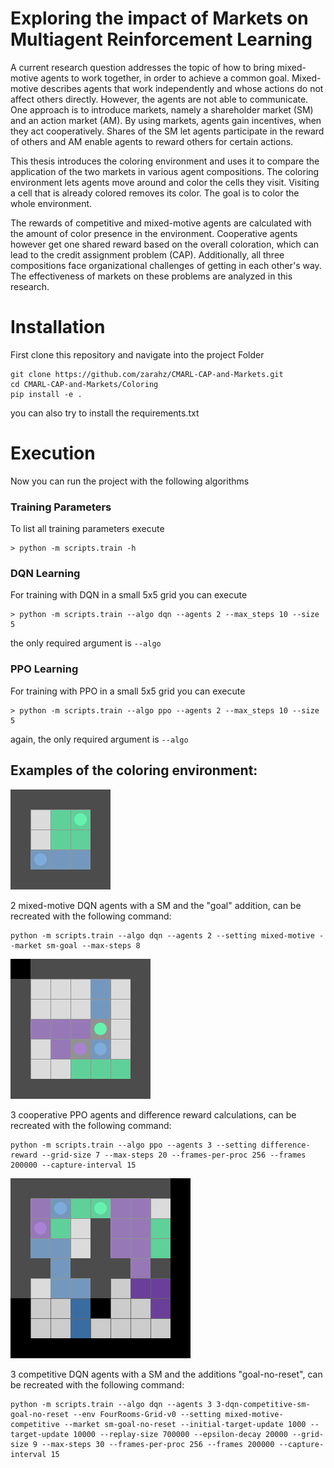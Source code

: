 # Exploring the impact of Markets on Multiagent Reinforcement Learning

A current research question addresses the topic of how to bring mixed-motive agents to work together, in order to achieve a common goal. Mixed-motive describes agents that work independently and whose actions do not affect others directly. However, the agents are not able to communicate. One approach is to introduce markets, namely a shareholder market (SM) and an action market (AM). By using markets, agents gain incentives, when they act cooperatively. Shares of the SM let agents participate in the reward of others and AM enable agents to reward others for certain actions.

This thesis introduces the coloring environment and uses it to compare the application of the two markets in various agent compositions. The coloring environment lets agents move around and color the cells they visit. Visiting a cell that is already colored removes its color. The goal is to color the whole environment.

The rewards of competitive and mixed-motive agents are calculated with the amount of color presence in the environment. Cooperative agents however get one shared reward based on the overall coloration, which can lead to the credit assignment problem (CAP). Additionally, all three compositions face organizational challenges of getting in each other's way. The effectiveness of markets on these problems are analyzed in this research.

# Installation

First clone this repository and navigate into the project Folder

```
git clone https://github.com/zarahz/CMARL-CAP-and-Markets.git
cd CMARL-CAP-and-Markets/Coloring
pip install -e .
```

you can also try to install the requirements.txt

# Execution

Now you can run the project with the following algorithms

### Training Parameters

To list all training parameters execute

```
> python -m scripts.train -h
```

### DQN Learning

For training with DQN in a small 5x5 grid you can execute

```
> python -m scripts.train --algo dqn --agents 2 --max_steps 10 --size 5
```

the only required argument is `--algo`

### PPO Learning

For training with PPO in a small 5x5 grid you can execute

```
> python -m scripts.train --algo ppo --agents 2 --max_steps 10 --size 5
```

again, the only required argument is `--algo`

## Examples of the coloring environment:

![2 mixed-motive DQN agents with a SM and the "goal" addition](./assets/2-dqn-mixed-sm-goal.gif)

2 mixed-motive DQN agents with a SM and the "goal" addition, can be recreated with the following command:

```
python -m scripts.train --algo dqn --agents 2 --setting mixed-motive --market sm-goal --max-steps 8
```

![3 cooperative PPO agents and difference reward calculations](./assets/3-ppo-dr.gif)

3 cooperative PPO agents and difference reward calculations, can be recreated with the following command:

```
python -m scripts.train --algo ppo --agents 3 --setting difference-reward --grid-size 7 --max-steps 20 --frames-per-proc 256 --frames 200000 --capture-interval 15
```

![3 competitive DQN agents with a SM and the additions "goal-no-reset"](./assets/rooms-3-dqn-comp-sm-goal-no-reset.gif)

3 competitive DQN agents with a SM and the additions "goal-no-reset", can be recreated with the following command:

```
python -m scripts.train --algo dqn --agents 3 3-dqn-competitive-sm-goal-no-reset --env FourRooms-Grid-v0 --setting mixed-motive-competitive --market sm-goal-no-reset --initial-target-update 1000 --target-update 10000 --replay-size 700000 --epsilon-decay 20000 --grid-size 9 --max-steps 30 --frames-per-proc 256 --frames 200000 --capture-interval 15
```
